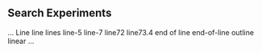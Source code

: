 ## Search Experiments

...
Line
line
lines
line-5
line-7
line72
line73.4
end of line
end-of-line
outline
linear
...
